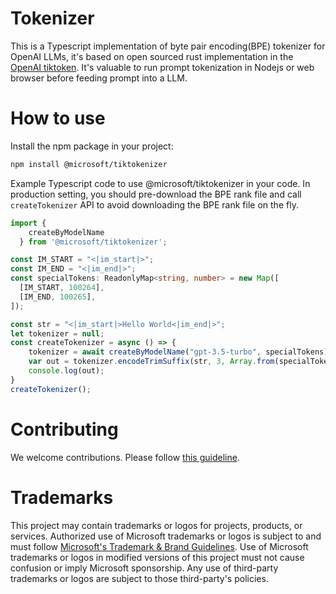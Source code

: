 # Tokenizer

This is a Typescript implementation of byte pair encoding(BPE) tokenizer for OpenAI LLMs, it's based on open sourced rust implementation in the [OpenAI tiktoken](https://github.com/openai/tiktoken). It's valuable to run prompt tokenization in Nodejs or web browser before feeding prompt into a LLM.


# How to use

Install the npm package in your project:

```bash
npm install @microsoft/tiktokenizer
```

Example Typescript code to use @microsoft/tiktokenizer in your code. In production setting, you should pre-download the BPE rank file and call `createTokenizer` API to avoid downloading the BPE rank file on the fly.

```typescript
import {
    createByModelName
  } from '@microsoft/tiktokenizer';

const IM_START = "<|im_start|>";
const IM_END = "<|im_end|>";
const specialTokens: ReadonlyMap<string, number> = new Map([
  [IM_START, 100264],
  [IM_END, 100265],
]);

const str = "<|im_start|>Hello World<|im_end|>";
let tokenizer = null;
const createTokenizer = async () => {
    tokenizer = await createByModelName("gpt-3.5-turbo", specialTokens);
    var out = tokenizer.encodeTrimSuffix(str, 3, Array.from(specialTokens.keys()));
    console.log(out);
}
createTokenizer();

```

# Contributing

We welcome contributions. Please follow [this guideline](https://github.com/microsoft/Tokenizer/blob/main/CONTRIBUTING.md).

# Trademarks

This project may contain trademarks or logos for projects, products, or services. Authorized use of Microsoft 
trademarks or logos is subject to and must follow 
[Microsoft's Trademark & Brand Guidelines](https://www.microsoft.com/en-us/legal/intellectualproperty/trademarks/usage/general).
Use of Microsoft trademarks or logos in modified versions of this project must not cause confusion or imply Microsoft sponsorship.
Any use of third-party trademarks or logos are subject to those third-party's policies.
